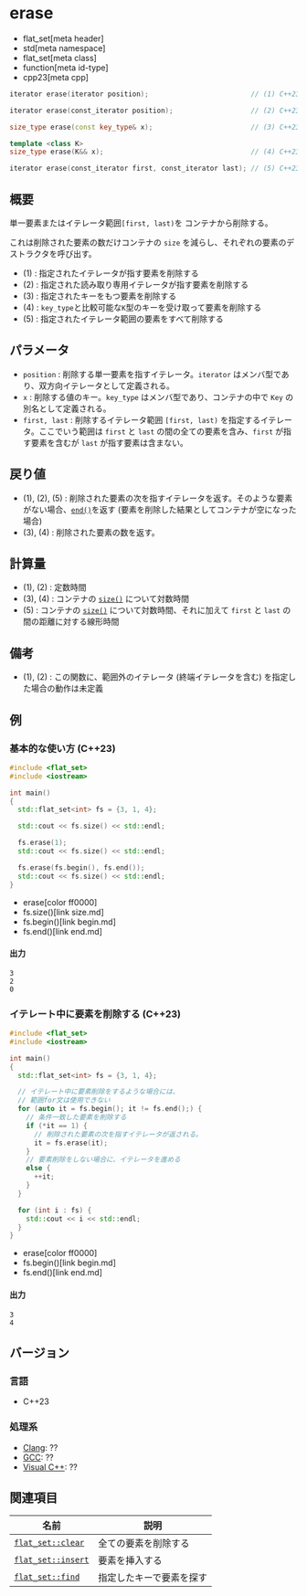 # erase
* flat_set[meta header]
* std[meta namespace]
* flat_set[meta class]
* function[meta id-type]
* cpp23[meta cpp]

```cpp
iterator erase(iterator position);                         // (1) C++23

iterator erase(const_iterator position);                   // (2) C++23

size_type erase(const key_type& x);                        // (3) C++23

template <class K>
size_type erase(K&& x);                                    // (4) C++23

iterator erase(const_iterator first, const_iterator last); // (5) C++23
```

## 概要
単一要素またはイテレータ範囲`[first, last)`を コンテナから削除する。

これは削除された要素の数だけコンテナの `size` を減らし、それぞれの要素のデストラクタを呼び出す。

- (1) : 指定されたイテレータが指す要素を削除する
- (2) : 指定された読み取り専用イテレータが指す要素を削除する
- (3) : 指定されたキーをもつ要素を削除する
- (4) : `key_type`と比較可能な`K`型のキーを受け取って要素を削除する
- (5) : 指定されたイテレータ範囲の要素をすべて削除する


## パラメータ
- `position` : 削除する単一要素を指すイテレータ。`iterator` はメンバ型であり、双方向イテレータとして定義される。
- `x` : 削除する値のキー。`key_type` はメンバ型であり、コンテナの中で `Key` の別名として定義される。
- `first, last` : 削除するイテレータ範囲 `[first, last)` を指定するイテレータ。ここでいう範囲は `first` と `last` の間の全ての要素を含み、`first` が指す要素を含むが `last` が指す要素は含まない。


## 戻り値
- (1), (2), (5) : 削除された要素の次を指すイテレータを返す。そのような要素がない場合、[`end()`](end.md)を返す (要素を削除した結果としてコンテナが空になった場合)
- (3), (4) : 削除された要素の数を返す。


## 計算量
- (1), (2) : 定数時間
- (3), (4) : コンテナの [`size()`](size.md) について対数時間
- (5) : コンテナの [`size()`](size.md) について対数時間、それに加えて `first` と `last` の間の距離に対する線形時間


## 備考
- (1), (2) : この関数に、範囲外のイテレータ (終端イテレータを含む) を指定した場合の動作は未定義


## 例
### 基本的な使い方 (C++23)
```cpp example
#include <flat_set>
#include <iostream>

int main()
{
  std::flat_set<int> fs = {3, 1, 4};

  std::cout << fs.size() << std::endl;

  fs.erase(1);
  std::cout << fs.size() << std::endl;

  fs.erase(fs.begin(), fs.end());
  std::cout << fs.size() << std::endl;
}
```
* erase[color ff0000]
* fs.size()[link size.md]
* fs.begin()[link begin.md]
* fs.end()[link end.md]

#### 出力
```
3
2
0
```

### イテレート中に要素を削除する (C++23)
```cpp example
#include <flat_set>
#include <iostream>

int main()
{
  std::flat_set<int> fs = {3, 1, 4};

  // イテレート中に要素削除をするような場合には、
  // 範囲for文は使用できない
  for (auto it = fs.begin(); it != fs.end();) {
    // 条件一致した要素を削除する
    if (*it == 1) {
      // 削除された要素の次を指すイテレータが返される。
      it = fs.erase(it);
    }
    // 要素削除をしない場合に、イテレータを進める
    else {
      ++it;
    }
  }

  for (int i : fs) {
    std::cout << i << std::endl;
  }
}
```
* erase[color ff0000]
* fs.begin()[link begin.md]
* fs.end()[link end.md]

#### 出力
```
3
4
```


## バージョン
### 言語
- C++23

### 処理系
- [Clang](/implementation.md#clang): ??
- [GCC](/implementation.md#gcc): ??
- [Visual C++](/implementation.md#visual_cpp): ??


## 関連項目

| 名前 | 説明 |
|---------------------------------|--------------------------|
| [`flat_set::clear`](clear.md)   | 全ての要素を削除する     |
| [`flat_set::insert`](insert.md) | 要素を挿入する           |
| [`flat_set::find`](find.md)     | 指定したキーで要素を探す |
